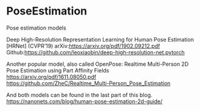 # PoseEstimation
Pose estimation models

Deep High-Resolution Representation Learning for Human Pose Estimation [HRNet] (CVPR’19)
arXiv:https://arxiv.org/pdf/1902.09212.pdf
Github:https://github.com/leoxiaobin/deep-high-resolution-net.pytorch

Another popular model, also called OpenPose:
Realtime Multi-Person 2D Pose Estimation using Part Affinity Fields
https://arxiv.org/pdf/1611.08050.pdf
https://github.com/ZheC/Realtime_Multi-Person_Pose_Estimation

And both models can be found in the last part of this blog.
https://nanonets.com/blog/human-pose-estimation-2d-guide/
